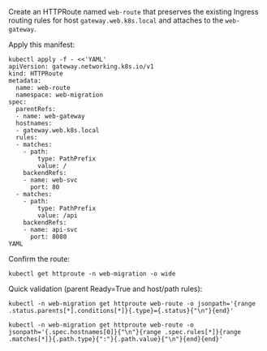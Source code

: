 Create an HTTPRoute named `web-route` that preserves the existing Ingress routing rules for host `gateway.web.k8s.local` and attaches to the `web-gateway`.

Apply this manifest:

```
kubectl apply -f - <<'YAML'
apiVersion: gateway.networking.k8s.io/v1
kind: HTTPRoute
metadata:
  name: web-route
  namespace: web-migration
spec:
  parentRefs:
  - name: web-gateway
  hostnames:
  - gateway.web.k8s.local
  rules:
  - matches:
    - path:
        type: PathPrefix
        value: /
    backendRefs:
    - name: web-svc
      port: 80
  - matches:
    - path:
        type: PathPrefix
        value: /api
    backendRefs:
    - name: api-svc
      port: 8080
YAML
```

Confirm the route:

`kubectl get httproute -n web-migration -o wide`

Quick validation (parent Ready=True and host/path rules):

`kubectl -n web-migration get httproute web-route -o jsonpath='{range .status.parents[*].conditions[*]}{.type}={.status}{"\n"}{end}'`

`kubectl -n web-migration get httproute web-route -o jsonpath='{.spec.hostnames[0]}{"\n"}{range .spec.rules[*]}{range .matches[*]}{.path.type}{":"}{.path.value}{"\n"}{end}{end}'`
